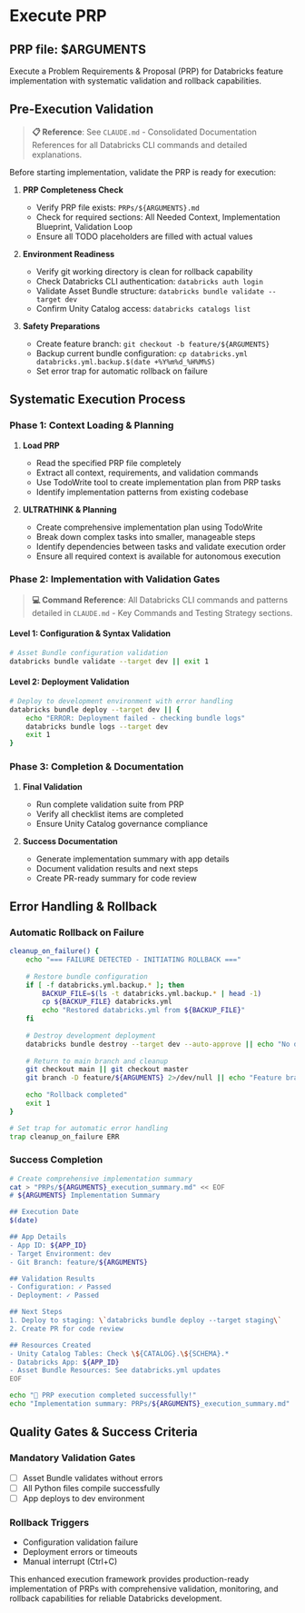 # Execute PRP

## PRP file: $ARGUMENTS

Execute a Problem Requirements & Proposal (PRP) for Databricks feature implementation with systematic validation and rollback capabilities.

## Pre-Execution Validation

> **📋 Reference**: See `CLAUDE.md` - Consolidated Documentation References for all Databricks CLI commands and detailed explanations.

Before starting implementation, validate the PRP is ready for execution:

1. **PRP Completeness Check**
   - Verify PRP file exists: `PRPs/${ARGUMENTS}.md`
   - Check for required sections: All Needed Context, Implementation Blueprint, Validation Loop
   - Ensure all TODO placeholders are filled with actual values

2. **Environment Readiness**
   - Verify git working directory is clean for rollback capability
   - Check Databricks CLI authentication: `databricks auth login`
   - Validate Asset Bundle structure: `databricks bundle validate --target dev`
   - Confirm Unity Catalog access: `databricks catalogs list`

3. **Safety Preparations**
   - Create feature branch: `git checkout -b feature/${ARGUMENTS}`
   - Backup current bundle configuration: `cp databricks.yml databricks.yml.backup.$(date +%Y%m%d_%H%M%S)`
   - Set error trap for automatic rollback on failure

## Systematic Execution Process

### Phase 1: Context Loading & Planning
1. **Load PRP**
   - Read the specified PRP file completely
   - Extract all context, requirements, and validation commands
   - Use TodoWrite tool to create implementation plan from PRP tasks
   - Identify implementation patterns from existing codebase

2. **ULTRATHINK & Planning**
   - Create comprehensive implementation plan using TodoWrite
   - Break down complex tasks into smaller, manageable steps
   - Identify dependencies between tasks and validate execution order
   - Ensure all required context is available for autonomous execution

### Phase 2: Implementation with Validation Gates

> **💻 Command Reference**: All Databricks CLI commands and patterns detailed in `CLAUDE.md` - Key Commands and Testing Strategy sections.

#### Level 1: Configuration & Syntax Validation
```bash
# Asset Bundle configuration validation
databricks bundle validate --target dev || exit 1
```

#### Level 2: Deployment Validation
```bash
# Deploy to development environment with error handling
databricks bundle deploy --target dev || {
    echo "ERROR: Deployment failed - checking bundle logs"
    databricks bundle logs --target dev
    exit 1
}
```

### Phase 3: Completion & Documentation

1. **Final Validation**
   - Run complete validation suite from PRP
   - Verify all checklist items are completed
   - Ensure Unity Catalog governance compliance

2. **Success Documentation**
   - Generate implementation summary with app details
   - Document validation results and next steps
   - Create PR-ready summary for code review

## Error Handling & Rollback

### Automatic Rollback on Failure
```bash
cleanup_on_failure() {
    echo "=== FAILURE DETECTED - INITIATING ROLLBACK ==="
    
    # Restore bundle configuration
    if [ -f databricks.yml.backup.* ]; then
        BACKUP_FILE=$(ls -t databricks.yml.backup.* | head -1)
        cp ${BACKUP_FILE} databricks.yml
        echo "Restored databricks.yml from ${BACKUP_FILE}"
    fi
    
    # Destroy development deployment
    databricks bundle destroy --target dev --auto-approve || echo "No dev deployment to clean up"
    
    # Return to main branch and cleanup
    git checkout main || git checkout master
    git branch -D feature/${ARGUMENTS} 2>/dev/null || echo "Feature branch cleanup skipped"
    
    echo "Rollback completed"
    exit 1
}

# Set trap for automatic error handling
trap cleanup_on_failure ERR
```

### Success Completion
```bash
# Create comprehensive implementation summary
cat > "PRPs/${ARGUMENTS}_execution_summary.md" << EOF
# ${ARGUMENTS} Implementation Summary

## Execution Date
$(date)

## App Details
- App ID: ${APP_ID}
- Target Environment: dev
- Git Branch: feature/${ARGUMENTS}

## Validation Results
- Configuration: ✓ Passed
- Deployment: ✓ Passed  

## Next Steps  
1. Deploy to staging: \`databricks bundle deploy --target staging\`
2. Create PR for code review

## Resources Created
- Unity Catalog Tables: Check \${CATALOG}.\${SCHEMA}.*
- Databricks App: ${APP_ID}
- Asset Bundle Resources: See databricks.yml updates
EOF

echo "🎉 PRP execution completed successfully!"
echo "Implementation summary: PRPs/${ARGUMENTS}_execution_summary.md"
```

## Quality Gates & Success Criteria

### Mandatory Validation Gates
- [ ] Asset Bundle validates without errors
- [ ] All Python files compile successfully
- [ ] App deploys to dev environment

### Rollback Triggers
- Configuration validation failure
- Deployment errors or timeouts
- Manual interrupt (Ctrl+C)

This enhanced execution framework provides production-ready implementation of PRPs with comprehensive validation, monitoring, and rollback capabilities for reliable Databricks development.